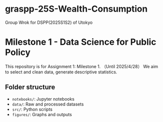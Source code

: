 # graspp-25S-Wealth-Consumption
Group Wrok for DSPP(2025S1S2) of Utokyo

# Milestone 1 - Data Science for Public Policy

This repository is for Assignment 1: Milestone 1.  （Until 2025/4/28）
We aim to select and clean data, generate descriptive statistics.

## Folder structure
- `notebooks/`: Jupyter notebooks
- `data/`: Raw and processed datasets
- `src/`: Python scripts
- `figures/`: Graphs and outputs

